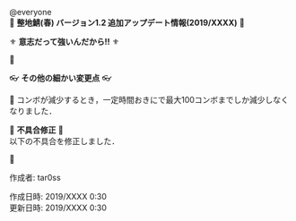 @everyone   
:cherry_blossom:  **__整地鯖(春) バージョン1.2 追加アップデート情報(2019/XXXX)__** :cherry_blossom:  


:fleur_de_lis: **__意志だって強いんだから!!__** :fleur_de_lis:   

:diamond_shape_with_a_dot_inside:    


:eyeglasses: **__その他の細かい変更点__** :eyeglasses:    

:diamond_shape_with_a_dot_inside: コンボが減少するとき，一定時間おきにで最大100コンボまでしか減少しなくなりました．  


:bow: **__不具合修正__** :bow:   
以下の不具合を修正しました．  

:diamond_shape_with_a_dot_inside:   



作成者: tar0ss  

作成日時: 2019/XXXX 0:30  
更新日時: 2019/XXXX 0:30  